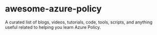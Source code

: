 # awesome-azure-policy
A curated list of blogs, videos, tutorials, code, tools, scripts, and anything useful related to helping you learn Azure Policy.
